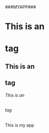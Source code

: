 ###MYAPP###


# This is an <h1> tag
## This is an <h2> tag
###### This is an <h6> tag
    
This is my app
